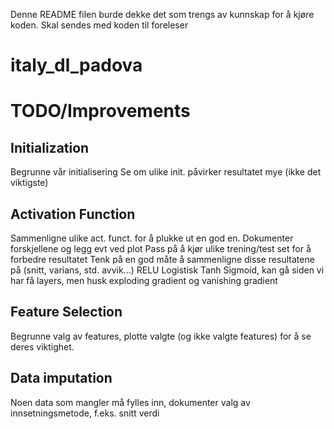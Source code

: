Denne README filen burde dekke det som trengs av kunnskap for å kjøre koden. Skal sendes med koden til foreleser
# italy_dl_padova


# TODO/Improvements
## Initialization
Begrunne vår initialisering
Se om ulike init. påvirker resultatet mye (ikke det viktigste)


## Activation Function
Sammenligne ulike act. funct. for å plukke ut en god en. Dokumenter forskjellene og legg evt ved plot
Pass på å kjør ulike trening/test set for å forbedre resultatet
Tenk på en god måte å sammenligne disse resultatene på (snitt, varians, std. avvik...)
RELU
Logistisk
Tanh
Sigmoid, kan gå siden vi har få layers, men husk exploding gradient og vanishing gradient

## Feature Selection
Begrunne valg av features, plotte valgte (og ikke valgte features) for å se deres viktighet. 

## Data imputation
Noen data som mangler må fylles inn, dokumenter valg av innsetningsmetode, f.eks. snitt verdi

